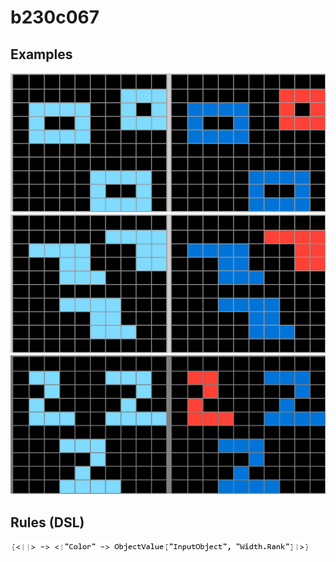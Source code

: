 # b230c067

## Examples

![ARC examples for b230c067](examples.png?raw=true)

## Rules (DSL)

![DSL rules for b230c067](rules.png?raw=true)

